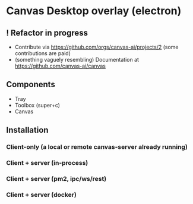 # Canvas Desktop overlay (electron)



## ! Refactor in progress

- Contribute via https://github.com/orgs/canvas-ai/projects/2 (some contributions are paid)
- (something vaguely resembling) Documentation at https://github.com/canvas-ai/canvas

## Components

- Tray
- Toolbox (super+c)
- Canvas

## Installation

### Client-only (a local or remote canvas-server already running)

### Client + server (in-process)

### Client + server (pm2, ipc/ws/rest)

### Client + server (docker)
